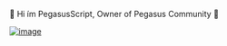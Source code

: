 💫 Hi ím PegasusScript, Owner of Pegasus Community 💫


<div>
 <a href-"https://www.youtube.com/channel/UC0zNjzCbBZZNHvWqyRgQjvw" target-"_blank"><img src-"
https://img.shields.io/badge/YouTube-FF0000?style=for-the-badge&logo=youtube&logoColor=white" target-"_blank"></a>

<div>
 <a href "https://discord.gg/VTV2YZ5g" target-"_blank"><img src-"https://img.shields.io/badge/Discord-7289DA?style=for-the-badge&logo=discord&logoColor=white" target-"_blank"


![image](https://user-images.githubusercontent.com/91160967/134408242-5e249e13-a6ab-41d3-9dda-89e17dfd391a.png)

